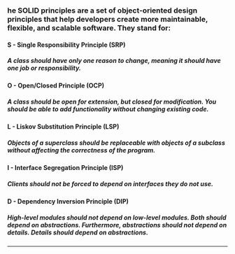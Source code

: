 ### he SOLID principles are a set of object-oriented design principles that help developers create more maintainable, flexible, and scalable software. They stand for:

#### S - Single Responsibility Principle (SRP)
  ##### A class should have only one reason to change, meaning it should have one job or responsibility.
  
#### O - Open/Closed Principle (OCP)
  ##### A class should be open for extension, but closed for modification. You should be able to add functionality without changing existing code.
  
#### L - Liskov Substitution Principle (LSP)
  ##### Objects of a superclass should be replaceable with objects of a subclass without affecting the correctness of the program.

#### I - Interface Segregation Principle (ISP)
  ##### Clients should not be forced to depend on interfaces they do not use.

#### D - Dependency Inversion Principle (DIP)
  ##### High-level modules should not depend on low-level modules. Both should depend on abstractions. Furthermore, abstractions should not depend on details. Details should depend on abstractions.

________________________________________________________________________________________________________________________________________________________
 
